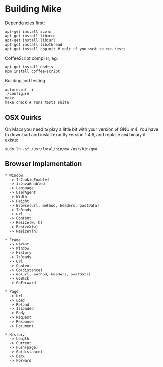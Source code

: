 # Building Mike

Dependencies first:

    apt-get install scons
    apt-get install libpcre
    apt-get install libcurl
    apt-get install libpthread
    apt-get install cppunit # only if you want to run tests

CoffeeScript compiler, eg:

    apt-get install nodejs
    npm install coffee-script

Building and testing:
  
    autoreconf -i
    ./configure
    make
    make check # runs tests suite

## OSX Quirks

On Macs you need to play a little bit with your version of GNU m4.
You have to download and install exactly version 1.4.9, and replace
`gm4` binary if exists: 

    sudo ln -sf /usr/local/bin/m4 /usr/bin/gm4

## Browser implementation

    * Window
      -> IsCookieEnabled
      -> IsJavaEnabled
      -> Language
      -> UserAgent
      -> Width
      -> Height
      -> Browse(url, method, headers, postData)
      -> IsReady
      -> Url
      -> Content
      -> Resize(w, h)
      -> ResizeX(w)
      -> ResizeY(h)

    * Frame
      -> Parent
      -> Window
      -> History
      -> IsReady
      -> Url
      -> Content
      -> Go(distance)
      -> Go(url, method, headers, postData)
      -> GoBack
      -> GoForward
      
    * Page
      -> Url
      -> Load
      -> Reload
      -> IsLoaded
      -> Body
      -> Request
      -> Response
      -> Document

    * History
      -> Length
      -> Current
      -> Push(page)
      -> Go(distance)
      -> Back
      -> Forward
